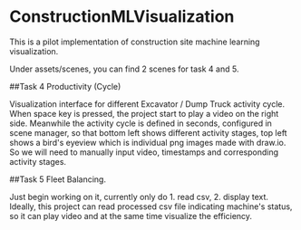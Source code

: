 # ConstructionMLVisualization
 
This is a pilot implementation of construction site machine learning visualization.

Under assets/scenes, you can find 2 scenes for task 4 and 5.

##Task 4 Productivity (Cycle)

Visualization interface for different Excavator / Dump Truck activity cycle. When space key is pressed, the project start to play a video on the right side. Meanwhile the activity cycle is defined in seconds, configured in scene manager, so that bottom left shows different activity stages, top left shows a bird's eyeview which is individual png images made with draw.io. So we will need to manually input video, timestamps and corresponding activity stages. 



##Task 5 Fleet Balancing.

Just begin working on it, currently only do 1. read csv, 2. display text. Ideally, this project can read processed csv file indicating machine's status, so it can play video and at the same time visualize the efficiency.